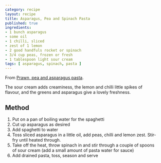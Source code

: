 ```yaml
---
category: recipe
layout: recipe
title: Asparagus, Pea and Spinach Pasta
published: true
ingredients:
- 1 bunch asparagus
- some oil
- 1 chilli, sliced
- zest of 1 lemon
- 2 good handfuls rocket or spinach
- 3/4 cup peas, frozen or fresh
- 1 tablespoon light sour cream
tags: [ asparagus, spinach, pasta ]
---
```


From [Prawn, pea and asparagus
pasta](http://www.healthyfood.co.nz/recipes/2007/november/prawn-pea-and-asparagus-pasta).

The sour cream adds creaminess, the lemon and chilli little spikes of flavour, and the greens and asparagus give a
lovely freshness.

## Method ##

1. Put on a pan of boiling water for the spaghetti
1. Cut up asparagus as desired
1. Add spaghetti to water
1. Toss sliced asparagus in a little oil, add peas, chilli and lemon zest. Stir-fry until heated through.
1. Take off the heat, throw spinach in and stir through a couple of spoons of sour cream (add a small amount of pasta
water for sauce)
1. Add drained pasta, toss, season and serve
